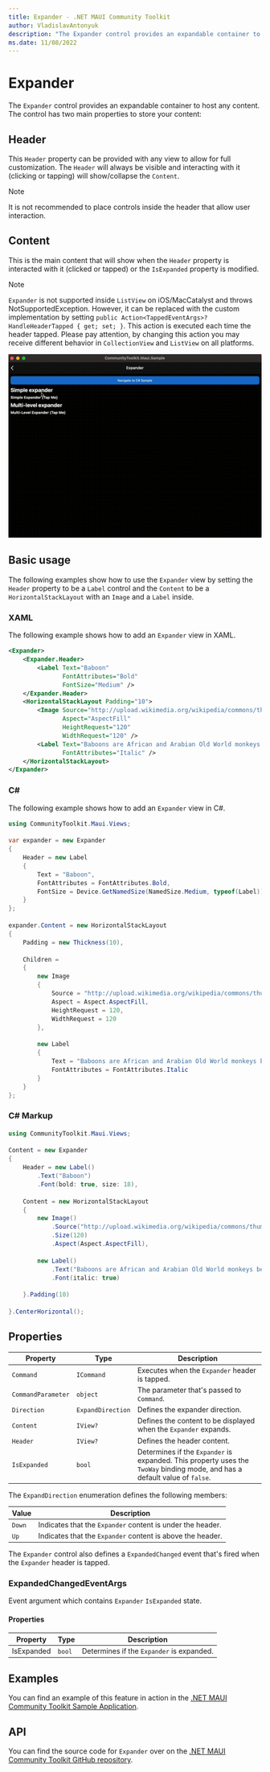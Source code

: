 ```yaml
---
title: Expander - .NET MAUI Community Toolkit
author: VladislavAntonyuk
description: "The Expander control provides an expandable container to host any content."
ms.date: 11/08/2022
---
```


# Expander

The `Expander` control provides an expandable container to host any content. The control has two main properties to store your content:

## Header

This `Header` property can be provided with any view to allow for full customization. The `Header` will always be visible and interacting with it (clicking or tapping) will show/collapse the `Content`.

> [!NOTE]
> It is not recommended to place controls inside the header that allow user interaction.

## Content

This is the main content that will show when the `Header` property is interacted with it (clicked or tapped) or the `IsExpanded` property is modified.

> [!NOTE]
> `Expander` is not supported inside `ListView` on iOS/MacCatalyst and throws NotSupportedException. However, it can be replaced with the custom implementation by setting `public Action<TappedEventArgs>? HandleHeaderTapped { get; set; }`. This action is executed each time the header tapped. Please pay attention, by changing this action you may receive different behavior in `CollectionView` and `ListView` on all platforms.

![Screenshot of an Expander in collapsed and expanded states](../images/views/Expander.gif "Expander showing in MacCatalyst")

## Basic usage

The following examples show how to use the `Expander` view by setting the `Header` property to be a `Label` control and the `Content` to be a `HorizontalStackLayout` with an `Image` and a `Label` inside.

### XAML

The following example shows how to add an `Expander` view in XAML.

```xml
<Expander>
    <Expander.Header>
        <Label Text="Baboon"
               FontAttributes="Bold"
               FontSize="Medium" />
    </Expander.Header>
    <HorizontalStackLayout Padding="10">
        <Image Source="http://upload.wikimedia.org/wikipedia/commons/thumb/f/fc/Papio_anubis_%28Serengeti%2C_2009%29.jpg/200px-Papio_anubis_%28Serengeti%2C_2009%29.jpg"
               Aspect="AspectFill"
               HeightRequest="120"
               WidthRequest="120" />
        <Label Text="Baboons are African and Arabian Old World monkeys belonging to the genus Papio, part of the subfamily Cercopithecinae."
               FontAttributes="Italic" />
    </HorizontalStackLayout>
</Expander>
```

### C#

The following example shows how to add an `Expander` view in C#.

```csharp
using CommunityToolkit.Maui.Views;

var expander = new Expander
{
    Header = new Label
    {
        Text = "Baboon",
        FontAttributes = FontAttributes.Bold,
        FontSize = Device.GetNamedSize(NamedSize.Medium, typeof(Label))
    }
};

expander.Content = new HorizontalStackLayout
{
    Padding = new Thickness(10),

    Children =
    {
        new Image
        {
            Source = "http://upload.wikimedia.org/wikipedia/commons/thumb/f/fc/Papio_anubis_%28Serengeti%2C_2009%29.jpg/200px-Papio_anubis_%28Serengeti%2C_2009%29.jpg",
            Aspect = Aspect.AspectFill,
            HeightRequest = 120,
            WidthRequest = 120
        },

        new Label
        {
            Text = "Baboons are African and Arabian Old World monkeys belonging to the genus Papio, part of the subfamily Cercopithecinae.",
            FontAttributes = FontAttributes.Italic
        }
    }
};
```

### C# Markup

```csharp
using CommunityToolkit.Maui.Views;

Content = new Expander
{
    Header = new Label()
        .Text("Baboon")
        .Font(bold: true, size: 18),

    Content = new HorizontalStackLayout
    {
        new Image()
            .Source("http://upload.wikimedia.org/wikipedia/commons/thumb/f/fc/Papio_anubis_%28Serengeti%2C_2009%29.jpg/200px-Papio_anubis_%28Serengeti%2C_2009%29.jpg")
            .Size(120)
            .Aspect(Aspect.AspectFill),

        new Label()
            .Text("Baboons are African and Arabian Old World monkeys belonging to the genus Papio, part of the subfamily Cercopithecinae.")
            .Font(italic: true)

    }.Padding(10)

}.CenterHorizontal();
```

## Properties

|Property  |Type  |Description  |
|---------|---------|---------|
`Command` | `ICommand` | Executes when the `Expander` header is tapped.
`CommandParameter` | `object` | The parameter that's passed to `Command`.
`Direction` | `ExpandDirection` | Defines the expander direction.
`Content` | `IView?` | Defines the content to be displayed when the `Expander` expands.
`Header` | `IView?` | Defines the header content.
`IsExpanded` | `bool` | Determines if the `Expander` is expanded. This property uses the `TwoWay` binding mode, and has a default value of `false`.

The `ExpandDirection` enumeration defines the following members:

|Value  |Description  |
|---------|---------|
| `Down` | Indicates that the `Expander` content is under the header. |
| `Up` | Indicates that the `Expander` content is above the header. |

The `Expander` control also defines a `ExpandedChanged` event that's fired when the `Expander` header is tapped.

### ExpandedChangedEventArgs

Event argument which contains `Expander` `IsExpanded` state.

#### Properties

|Property  |Type  |Description  |
|---------|---------|---------|
| IsExpanded | `bool` | Determines if the `Expander` is expanded. |

## Examples

You can find an example of this feature in action in the [.NET MAUI Community Toolkit Sample Application](https://github.com/CommunityToolkit/Maui/blob/main/samples/CommunityToolkit.Maui.Sample/Pages/Views/Expander/).

## API

You can find the source code for `Expander` over on the [.NET MAUI Community Toolkit GitHub repository](https://github.com/CommunityToolkit/Maui/blob/main/src/CommunityToolkit.Maui/Views/Expander).
